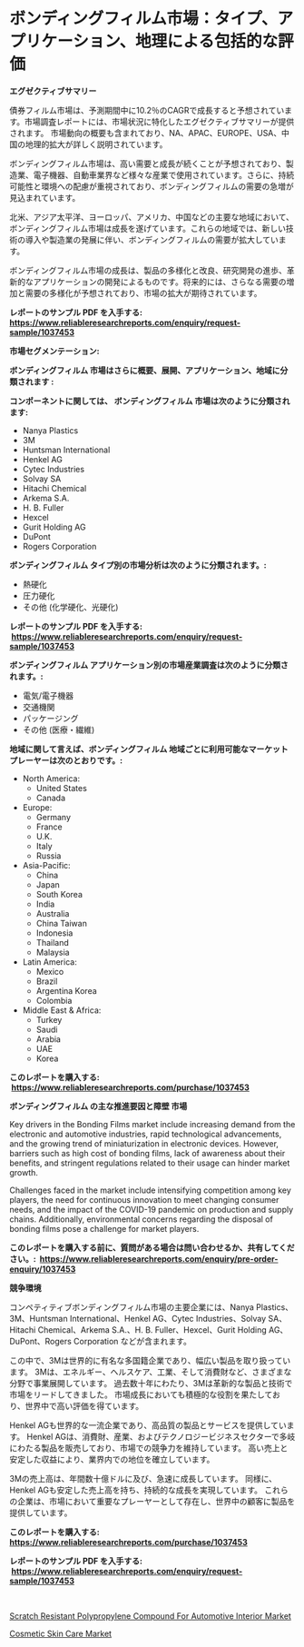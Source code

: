 <p><h1>ボンディングフィルム市場：タイプ、アプリケーション、地理による包括的な評価</h1></p><p><strong>エグゼクティブサマリー</strong></p>
<p><p>債券フィルム市場は、予測期間中に10.2％のCAGRで成長すると予想されています。市場調査レポートには、市場状況に特化したエグゼクティブサマリーが提供されます。 市場動向の概要も含まれており、NA、APAC、EUROPE、USA、中国の地理的拡大が詳しく説明されています。</p><p>ボンディングフィルム市場は、高い需要と成長が続くことが予想されており、製造業、電子機器、自動車業界など様々な産業で使用されています。さらに、持続可能性と環境への配慮が重視されており、ボンディングフィルムの需要の急増が見込まれています。</p><p>北米、アジア太平洋、ヨーロッパ、アメリカ、中国などの主要な地域において、ボンディングフィルム市場は成長を遂げています。これらの地域では、新しい技術の導入や製造業の発展に伴い、ボンディングフィルムの需要が拡大しています。</p><p>ボンディングフィルム市場の成長は、製品の多様化と改良、研究開発の進歩、革新的なアプリケーションの開発によるものです。将来的には、さらなる需要の増加と需要の多様化が予想されており、市場の拡大が期待されています。</p></p>
<p><strong>レポートのサンプル PDF を入手する: <a href="https://www.reliableresearchreports.com/enquiry/request-sample/1037453">https://www.reliableresearchreports.com/enquiry/request-sample/1037453</a></strong></p>
<p><strong>市場セグメンテーション:</strong></p>
<p><strong> ボンディングフィルム 市場はさらに概要、展開、アプリケーション、地域に分類されます :</strong></p>
<p><strong>コンポーネントに関しては、 ボンディングフィルム 市場は次のように分類されます: &nbsp;</strong></p>
<p><ul><li>Nanya Plastics</li><li>3M</li><li>Huntsman International</li><li>Henkel AG</li><li>Cytec Industries</li><li>Solvay SA</li><li>Hitachi Chemical</li><li>Arkema S.A.</li><li>H. B. Fuller</li><li>Hexcel</li><li>Gurit Holding AG</li><li>DuPont</li><li>Rogers Corporation</li></ul></p>
<p><strong> ボンディングフィルム タイプ別の市場分析は次のように分類されます。:</strong></p>
<p><ul><li>熱硬化</li><li>圧力硬化</li><li>その他 (化学硬化、光硬化)</li></ul></p>
<p><strong>レポートのサンプル PDF を入手する: &nbsp;<a href="https://www.reliableresearchreports.com/enquiry/request-sample/1037453">https://www.reliableresearchreports.com/enquiry/request-sample/1037453</a></strong></p>
<p><strong> ボンディングフィルム アプリケーション別の市場産業調査は次のように分類されます。:</strong></p>
<p><ul><li>電気/電子機器</li><li>交通機関</li><li>パッケージング</li><li>その他 (医療・繊維)</li></ul></p>
<p><strong>地域に関して言えば、ボンディングフィルム 地域ごとに利用可能なマーケットプレーヤーは次のとおりです。:</strong></p>
<p><ul>
    <li>
        North America:
        <ul>
            <li>United States</li>
            <li>Canada</li>
        </ul>
    </li>
    <li>
        Europe:
        <ul>
            <li>Germany</li>
            <li>France</li>
            <li>U.K.</li>
            <li>Italy</li>
            <li>Russia</li>
        </ul>
    </li>
    <li>
        Asia-Pacific:
        <ul>
            <li>China</li>
            <li>Japan</li>
            <li>South Korea</li>
            <li>India</li>
            <li>Australia</li>
            <li>China Taiwan</li>
            <li>Indonesia</li>
            <li>Thailand</li>
            <li>Malaysia</li>
        </ul>
    </li>
    <li>
        Latin America:
        <ul>
            <li>Mexico</li>
            <li>Brazil</li>
            <li>Argentina Korea</li>
            <li>Colombia</li>
        </ul>
    </li>
    <li>
        Middle East & Africa:
        <ul>
            <li>Turkey</li>
            <li>Saudi</li>
            <li>Arabia</li>
            <li>UAE</li>
            <li>Korea</li>
        </ul>
    </li>
    </ul></p>
<p><strong>このレポートを購入する: &nbsp;<a href="https://www.reliableresearchreports.com/purchase/1037453">https://www.reliableresearchreports.com/purchase/1037453</a></strong></p>
<p><strong>ボンディングフィルム の主な推進要因と障壁 市場</strong></p>
<p><p>Key drivers in the Bonding Films market include increasing demand from the electronic and automotive industries, rapid technological advancements, and the growing trend of miniaturization in electronic devices. However, barriers such as high cost of bonding films, lack of awareness about their benefits, and stringent regulations related to their usage can hinder market growth.</p><p>Challenges faced in the market include intensifying competition among key players, the need for continuous innovation to meet changing consumer needs, and the impact of the COVID-19 pandemic on production and supply chains. Additionally, environmental concerns regarding the disposal of bonding films pose a challenge for market players.</p></p>
<p><strong>このレポートを購入する前に、質問がある場合は問い合わせるか、共有してください。:&nbsp; <a href="https://www.reliableresearchreports.com/enquiry/pre-order-enquiry/1037453">https://www.reliableresearchreports.com/enquiry/pre-order-enquiry/1037453</a></strong></p>
<p><strong>競争環境</strong></p>
<p><p>コンペティティブボンディングフィルム市場の主要企業には、Nanya Plastics、3M、Huntsman International、Henkel AG、Cytec Industries、Solvay SA、Hitachi Chemical、Arkema S.A.、H. B. Fuller、Hexcel、Gurit Holding AG、DuPont、Rogers Corporation などが含まれます。</p><p>この中で、3Mは世界的に有名な多国籍企業であり、幅広い製品を取り扱っています。 3Mは、エネルギー、ヘルスケア、工業、そして消費財など、さまざまな分野で事業展開しています。 過去数十年にわたり、3Mは革新的な製品と技術で市場をリードしてきました。 市場成長においても積極的な役割を果たしており、世界中で高い評価を得ています。</p><p>Henkel AGも世界的な一流企業であり、高品質の製品とサービスを提供しています。 Henkel AGは、消費財、産業、およびテクノロジービジネスセクターで多岐にわたる製品を販売しており、市場での競争力を維持しています。 高い売上と安定した収益により、業界内での地位を確立しています。</p><p>3Mの売上高は、年間数十億ドルに及び、急速に成長しています。 同様に、Henkel AGも安定した売上高を持ち、持続的な成長を実現しています。 これらの企業は、市場において重要なプレーヤーとして存在し、世界中の顧客に製品を提供しています。</p></p>
<p><strong>このレポートを購入する: &nbsp; <a href="https://www.reliableresearchreports.com/purchase/1037453">https://www.reliableresearchreports.com/purchase/1037453</a></strong></p>
<p><strong>レポートのサンプル PDF を入手する: &nbsp;<a href="https://www.reliableresearchreports.com/enquiry/request-sample/1037453">https://www.reliableresearchreports.com/enquiry/request-sample/1037453</a></strong><strong></strong></p>
<p>&nbsp;</p>
<p><p><a href="https://five-trouble-98a.notion.site/Scratch-Resistant-Polypropylene-Compound-For-Automotive-Interior-Market-Insights-Market-Players-and-664ebcced57840d885e5b51def26081a">Scratch Resistant Polypropylene Compound For Automotive Interior Market</a></p><p><a href="https://github.com/Sarissaschmalingtr6fz2739/Market-Research-Report-List-1/blob/main/cosmetic-skin-care-market.md">Cosmetic Skin Care Market</a></p></p>
